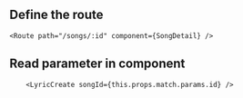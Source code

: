 ## Define the route
```
<Route path="/songs/:id" component={SongDetail} />
```

## Read parameter in component
```
    <LyricCreate songId={this.props.match.params.id} />
```